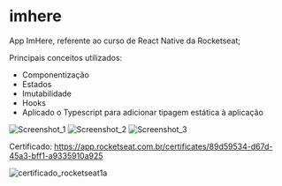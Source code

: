 # imhere
App ImHere, referente ao curso de React Native da Rocketseat;

Principais conceitos utilizados:
- Componentização
- Estados
- Imutabilidade
- Hooks
- Aplicado o Typescript para adicionar tipagem estática à aplicação

![Screenshot_1](https://github.com/Sillmann/imhere-reactnative-rocketseat/assets/58642347/a102a9a2-7cb5-40b7-8d0a-f8ad0857f2a4)
![Screenshot_2](https://github.com/Sillmann/imhere-reactnative-rocketseat/assets/58642347/5ea377d0-b99d-4f64-a16c-dfa4145b0d2a)
![Screenshot_3](https://github.com/Sillmann/imhere-reactnative-rocketseat/assets/58642347/fa32446c-4ff8-4c00-b7cf-458bb50c9413)

Certificado:
https://app.rocketseat.com.br/certificates/89d59534-d67d-45a3-bff1-a9335910a925

![certificado_rocketseat1a](https://github.com/Sillmann/imhere-reactnative-rocketseat/assets/58642347/85e81f4f-7a2e-47af-a981-58356a4792c9)


